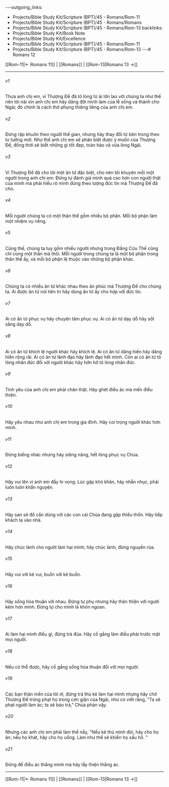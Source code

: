 ---outgoing_links:
  - Projects/Bible Study Kit/Scripture (BPT)/45 - Romans/Rom-11
  - Projects/Bible Study Kit/Scripture (BPT)/45 - Romans/Romans
  - Projects/Bible Study Kit/Scripture (BPT)/45 - Romans/Rom-13
backlinks:
  - Projects/Bible Study Kit/Book Note
  - Projects/Bible Study Kit/Excellence
  - Projects/Bible Study Kit/Scripture (BPT)/45 - Romans/Rom-11
  - Projects/Bible Study Kit/Scripture (BPT)/45 - Romans/Rom-13
---# Romans 12

[[Rom-11|← Romans 11]] | [[Romans]] | [[Rom-13|Romans 13 →]]
***



###### v1 
Thưa anh chị em, vì Thượng Đế đã tỏ lòng từ ái lớn lao với chúng ta như thế nên tôi nài xin anh chị em hãy dâng đời mình làm của lễ sống và thánh cho Ngài; đó chính là cách thờ phụng thiêng liêng của anh chị em. 

###### v2 
Đừng rập khuôn theo người thế gian, nhưng hãy thay đổi từ bên trong theo tư tưởng mới. Như thế anh chị em sẽ phân biệt được ý muốn của Thượng Đế, đồng thời sẽ biết những gì tốt đẹp, toàn hảo và vừa lòng Ngài. 

###### v3 
Vì Thượng Đế đã cho tôi một ân tứ đặc biệt, cho nên tôi khuyên mỗi một người trong anh chị em: Đừng tự đánh giá mình quá cao hơn con người thật của mình mà phải hiểu rõ mình đúng theo lượng đức tin mà Thượng Đế đã cho. 

###### v4 
Mỗi người chúng ta có một thân thể gồm nhiều bộ phận. Mỗi bộ phận làm một nhiệm vụ riêng. 

###### v5 
Cũng thế, chúng ta tuy gồm nhiều người nhưng trong Đấng Cứu Thế cũng chỉ cùng một thân mà thôi. Mỗi người trong chúng ta là một bộ phận trong thân thể ấy, và mỗi bộ phận lệ thuộc vào những bộ phận khác. 

###### v6 
Chúng ta có nhiều ân tứ khác nhau theo ân phúc mà Thượng Đế cho chúng ta. Ai được ân tứ nói tiên tri hãy dùng ân tứ ấy cho hợp với đức tin. 

###### v7 
Ai có ân tứ phục vụ hãy chuyên tâm phục vụ. Ai có ân tứ dạy dỗ hãy sốt sắng dạy dỗ. 

###### v8 
Ai có ân tứ khích lệ người khác hãy khích lệ. Ai có ân tứ dâng hiến hãy dâng hiến rộng rãi. Ai có ân tứ lãnh đạo hãy lãnh đạo hết mình. Còn ai có ân tứ tỏ lòng nhân đức đối với người khác hãy hớn hở tỏ lòng nhân đức. 

###### v9 
Tình yêu của anh chị em phải chân thật. Hãy ghét điều ác mà mến điều thiện. 

###### v10 
Hãy yêu nhau như anh chị em trong gia đình. Hãy coi trọng người khác hơn mình. 

###### v11 
Đừng biếng nhác nhưng hãy siêng năng, hết lòng phục vụ Chúa. 

###### v12 
Hãy vui lên vì anh em đầy hi vọng. Lúc gặp khó khăn, hãy nhẫn nhục, phải luôn luôn khẩn nguyện. 

###### v13 
Hãy san sẻ đồ cần dùng với các con cái Chúa đang gặp thiếu thốn. Hãy tiếp khách lạ vào nhà. 

###### v14 
Hãy chúc lành cho người làm hại mình; hãy chúc lành, đừng nguyền rủa. 

###### v15 
Hãy vui với kẻ vui, buồn với kẻ buồn. 

###### v16 
Hãy sống hòa thuận với nhau. Đừng tự phụ nhưng hãy thân thiện với người kém hơn mình. Đừng tự cho mình là khôn ngoan. 

###### v17 
Ai làm hại mình điều gì, đừng trả đũa. Hãy cố gắng làm điều phải trước mặt mọi người. 

###### v18 
Nếu có thể được, hãy cố gắng sống hòa thuận đối với mọi người. 

###### v19 
Các bạn thân mến của tôi ơi, đừng trả thù kẻ làm hại mình nhưng hãy chờ Thượng Đế trừng phạt họ trong cơn giận của Ngài, như có viết rằng, "Ta sẽ phạt người làm ác; ta sẽ báo trả," Chúa phán vậy. 

###### v20 
Nhưng các anh chị em phải làm thế nầy, "Nếu kẻ thù mình đói, hãy cho họ ăn; nếu họ khát, hãy cho họ uống. Làm như thế sẽ khiến họ xấu hổ. " 

###### v21 
Đừng để điều ác thắng mình mà hãy lấy thiện thắng ác.

***
[[Rom-11|← Romans 11]] | [[Romans]] | [[Rom-13|Romans 13 →]]
